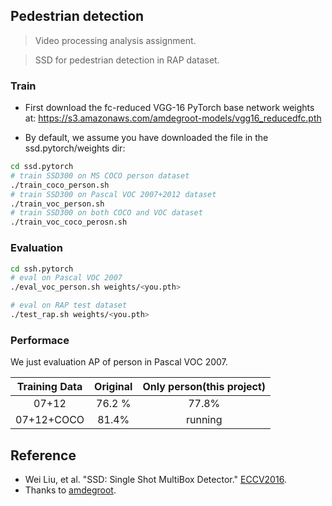 ## Pedestrian detection

> Video processing analysis assignment.

> SSD for pedestrian detection in RAP dataset.

### Train
- First download the fc-reduced VGG-16 PyTorch base network weights at: https://s3.amazonaws.com/amdegroot-models/vgg16_reducedfc.pth

- By default, we assume you have downloaded the file in the ssd.pytorch/weights dir:

```bash
cd ssd.pytorch
# train SSD300 on MS COCO person dataset
./train_coco_person.sh
# train SSD300 on Pascal VOC 2007+2012 dataset
./train_voc_person.sh
# train SSD300 on both COCO and VOC dataset
./train_voc_coco_perosn.sh
```

### Evaluation

```bash
cd ssh.pytorch
# eval on Pascal VOC 2007
./eval_voc_person.sh weights/<you.pth>

# eval on RAP test dataset
./test_rap.sh weights/<you.pth>
```



### Performace

We just evaluation AP of person in Pascal VOC 2007.

| Training Data| Original | Only person(this project) |
|:-:|:-:|:-:|
| 07+12 | 76.2 % | 77.8% |
| 07+12+COCO | 81.4% | running |

## Reference
- Wei Liu, et al. "SSD: Single Shot MultiBox Detector." [ECCV2016]((http://arxiv.org/abs/1512.02325)).
- Thanks to [amdegroot](https://github.com/amdegroot/ssd.pytorch).
